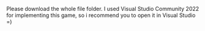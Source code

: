 Please download the whole file folder. I used Visual Studio Community 2022 for implementing this game, so i recommend you to open it in Visual Studio =)
